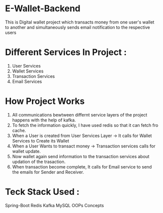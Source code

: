 # E-Wallet-Backend
This is Digital wallet project which transacts money from one user's wallet to another and simultaneously sends email notification to the respective users

# Different Services In Project :
1. User Services
2. Wallet Services
3. Transaction Services
4. Email Services

# How Project Works
1. All communications bewtween differnt service layers of the project happens with the help of kafka.
2. To fetch the information quickly, I have used redis so that it can fetch fro cache.
3. When a User is created from User Services Layer -> It calls for Wallet Services to Create its Wallet
4. When a User Wants to transact money -> Transaction services calls for wallet update.
5. Now wallet again send information to the transaction services about updation of the trasaction.
6. When transaction become complete, It calls for Email service to send the emails for Sender and Receiver.


# Teck Stack Used :
Spring-Boot
Redis 
Kafka
MySQL
OOPs Concepts
